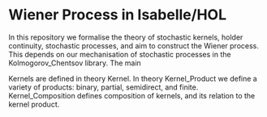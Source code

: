 # Wiener Process in Isabelle/HOL

In this repository we formalise the theory of stochastic kernels, holder continuity, stochastic processes, and aim to construct the Wiener process. This depends on our mechanisation of stochastic processes in the Kolmogorov_Chentsov library. The main 

Kernels are defined in theory Kernel. In theory Kernel_Product we define a variety of products: binary, partial, semidirect, and finite. Kernel_Composition defines composition of kernels, and its relation to the kernel product.

